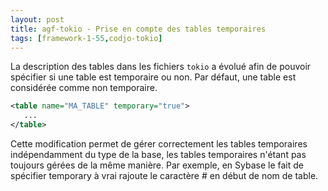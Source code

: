 ```yaml
---
layout: post
title: agf-tokio - Prise en compte des tables temporaires
tags: [framework-1-55,codjo-tokio]
---
```

La description des tables dans les fichiers ```tokio``` a évolué afin de pouvoir spécifier si une table est temporaire ou non.
Par défaut, une table est considérée comme non temporaire.

```xml
<table name="MA_TABLE" temporary="true">
   ...
</table>
```

Cette modification permet de gérer correctement les tables temporaires indépendamment du type de la base, les tables temporaires n'étant pas toujours gérées de la même manière. 
Par exemple, en Sybase le fait de spécifier temporary à vrai rajoute le caractère # en début de nom de table.
